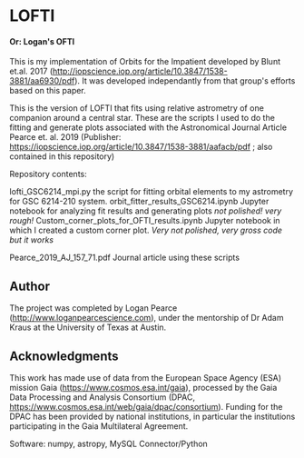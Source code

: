 # LOFTI
#### Or: Logan's OFTI
This is my implementation of Orbits for the Impatient developed by Blunt et.al. 2017 (http://iopscience.iop.org/article/10.3847/1538-3881/aa6930/pdf).  It was developed independantly from that group's efforts based on this paper. 

This is the version of LOFTI that fits using relative astrometry of one companion around a central star.  These are the scripts I used to do the fitting and generate plots associated with the Astronomical Journal Article Pearce et. al. 2019 (Publisher: https://iopscience.iop.org/article/10.3847/1538-3881/aafacb/pdf ; also contained in this repository)


Repository contents:
  
lofti_GSC6214_mpi.py the script for fitting orbital elements to my astrometry for GSC 6214-210 system.
orbit_fitter_results_GSC6214.ipynb Jupyter notebook for analyzing fit results and generating plots *not polished! very rough!*
Custom_corner_plots_for_OFTI_results.ipynb Jupyter notebook in which I created a custom corner plot.  *Very not polished, very gross code but it works*

Pearce_2019_AJ_157_71.pdf Journal article using these scripts



## Author
The project was completed by Logan Pearce (http://www.loganpearcescience.com), under the mentorship of Dr Adam Kraus at the University of Texas at Austin.


## Acknowledgments

This work has made use of data from the European Space Agency (ESA) mission Gaia (https://www.cosmos.esa.int/gaia), processed by the Gaia Data Processing and Analysis Consortium (DPAC, https://www.cosmos.esa.int/web/gaia/dpac/consortium). Funding for the DPAC has been provided by national institutions, in particular the institutions participating in the Gaia Multilateral Agreement.

Software:
numpy, astropy, MySQL Connector/Python

